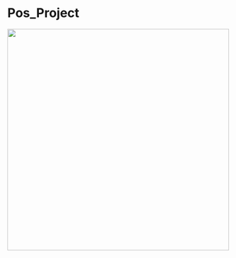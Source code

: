 # Pos_Project

<img width="500" src="https://user-images.githubusercontent.com/73145516/103860485-0a064e00-50ff-11eb-8dda-b58d13abc859.JPG">
